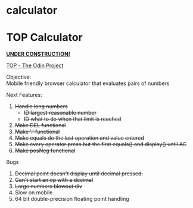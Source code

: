 # calculator

<h1>TOP Calculator</h1>

**[UNDER CONSTRUCTION!](https://el-pea.github.io/calculator/)**

[TOP - The Odin Project](https://www.theodinproject.com/faq)

Objective:</br>
Mobile friendly browser calculator that evaluates pairs of numbers

Next Features:</br>
1. ~~Handle long numbers~~
    * ~~ID largest reasonable number~~
    * ~~ID what to do when that limit is reached~~
2. ~~Make DEL functional~~
3. ~~Make '.' functional~~
4. ~~Make equals do the last operation and value entered~~
5. ~~Make every operator press but the first equals() and display() until AC~~
6. ~~Make posNeg functional~~ 

Bugs</br>
1. ~~Decimal point doesn't display until decimal pressed.~~
2. ~~Can't start an op with a decimal~~
3. ~~Large numbers blowout div~~
4. Slow on mobile
5. 64 bit double-precision floating point handling


